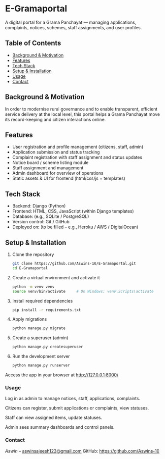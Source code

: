# E-Gramaportal

A digital portal for a Grama Panchayat — managing applications, complaints, notices, schemes, staff assignments, and user profiles.

## Table of Contents
- [Background & Motivation](#background--motivation)  
- [Features](#features)  
- [Tech Stack](#tech-stack)  
- [Setup & Installation](#setup--installation)  
- [Usage](#usage)    
- [Contact](#contact)  

## Background & Motivation  
In order to modernise rural governance and to enable transparent, efficient service delivery at the local level, this portal helps a Grama Panchayat move its record-keeping and citizen interactions online.

## Features  
- User registration and profile management (citizens, staff, admin)  
- Application submission and status tracking  
- Complaint registration with staff assignment and status updates  
- Notice board / scheme listing module  
- Staff assignment and management  
- Admin dashboard for overview of operations  
- Static assets & UI for frontend (html/css/js + templates)  

## Tech Stack  
- Backend: Django (Python)  
- Frontend: HTML, CSS, JavaScript (within Django templates)  
- Database: (e.g., SQLite / PostgreSQL)  
- Version control: Git / GitHub  
- Deployed on: (to be filled – e.g., Heroku / AWS / DigitalOcean)  

## Setup & Installation  
1. Clone the repository  
   ```bash
   git clone https://github.com/Aswins-10/E-Gramaportal.git  
   cd E-Gramaportal  
   ```
2. Create a virtual environment and activate it
   ```bash
   python -m venv venv  
   source venv/bin/activate     # On Windows: venv\Scripts\activate
   ```
3. Install required dependencies
   ```bash
   pip install -r requirements.txt
   ```
4. Apply migrations
   ```bash
   python manage.py migrate
   ```
5. Create a superuser (admin)
   ```bash
   python manage.py createsuperuser
   ```
6. Run the development server
   ```bash
   python manage.py runserver
   ```  
Access the app in your browser at http://127.0.0.1:8000/

### Usage
Log in as admin to manage notices, staff, applications, complaints.

Citizens can register, submit applications or complaints, view statuses.

Staff can view assigned items, update statuses.

Admin sees summary dashboards and control panels.

### Contact
*Aswin* – aswinsajeesh123@gmail.com
GitHub: https://github.com/Aswins-10
